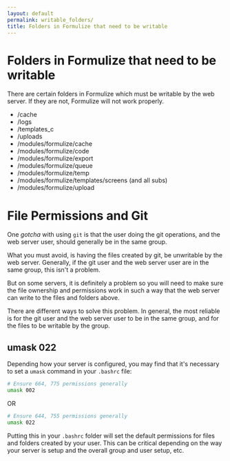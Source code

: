 ```yaml
---
layout: default
permalink: writable_folders/
title: Folders in Formulize that need to be writable
---
```


# Folders in Formulize that need to be writable

There are certain folders in Formulize which must be writable by the web server. If they are not, Formulize will not work properly.

- /cache
- /logs
- /templates_c
- /uploads
- /modules/formulize/cache
- /modules/formulize/code
- /modules/formulize/export
- /modules/formulize/queue
- /modules/formulize/temp
- /modules/formulize/templates/screens (and all subs)
- /modules/formulize/upload

# File Permissions and Git

One _gotcha_ with using ```git``` is that the user doing the git operations, and the web server user, should generally be in the same group.

What you must avoid, is having the files created by git, be unwritable by the web server. Generally, if the git user and the web server user are in the same group, this isn't a problem.

But on some servers, it is definitely a problem so you will need to make sure the file ownership and permissions work in such a way that the web server can write to the files and folders above.

There are different ways to solve this problem. In general, the most reliable is for the git user and the web server user to be in the same group, and for the files to be writable by the group.

## umask 022

Depending how your server is configured, you may find that it's necessary to set a ```umask``` command in your ```.bashrc``` file:

```bash
# Ensure 664, 775 permissions generally
umask 002
```
OR
```bash
# Ensure 644, 755 permissions generally
umask 022
```

Putting this in your ```.bashrc``` folder will set the default permissions for files and folders created by your user. This can be critical depending on the way your server is setup and the overall group and user setup, etc.



